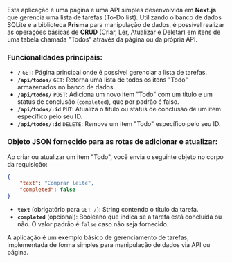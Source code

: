 Esta aplicação é uma página e uma API simples desenvolvida em **Next.js** que gerencia uma lista de tarefas (To-Do list). Utilizando o banco de dados SQLite e a biblioteca **Prisma** para manipulação de dados, é possível realizar as operações básicas de **CRUD** (Criar, Ler, Atualizar e Deletar) em itens de uma tabela chamada "Todos" através da página ou da própria API.

### Funcionalidades principais:
- **`/`** `GET`: Página principal onde é possível gerenciar a lista de tarefas.
- **`/api/todos/`** `GET`: Retorna uma lista de todos os itens "Todo" armazenados no banco de dados.
- **`/api/todos/`** `POST`: Adiciona um novo item "Todo" com um título e um status de conclusão (`completed`), que por padrão é falso.
- **`/api/todos/:id`** `PUT`: Atualiza o título ou status de conclusão de um item específico pelo seu ID.
- **`/api/todos/:id`** `DELETE`: Remove um item "Todo" específico pelo seu ID.

### Objeto JSON fornecido para as rotas de adicionar e atualizar:

Ao criar ou atualizar um item "Todo", você envia o seguinte objeto no corpo da requisição:

```json
{
    "text": "Comprar leite",
    "completed": false
}
```

- **`text`** (obrigatório para `GET /`): String contendo o título da tarefa.
- **`completed`** (opcional): Booleano que indica se a tarefa está concluída ou não. O valor padrão é `false` caso não seja fornecido.

A aplicação é um exemplo básico de gerenciamento de tarefas, implementada de forma simples para manipulação de dados via API ou página.